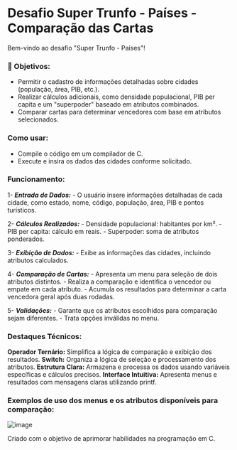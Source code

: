 # Desafio Super Trunfo - Países - Comparação das Cartas

Bem-vindo ao desafio "Super Trunfo - Países"! 

### 🚩 Objetivos:
   - Permitir o cadastro de informações detalhadas sobre cidades (população, área, PIB, etc.).
   - Realizar cálculos adicionais, como densidade populacional, PIB per capita e um "superpoder" baseado em atributos combinados.
   - Comparar cartas para determinar vencedores com base em atributos selecionados.
    
### Como usar:
  - Compile o código em um compilador de C.
  - Execute e insira os dados das cidades conforme solicitado.
### Funcionamento:

1- ***Entrada de Dados:***
    - O usuário insere informações detalhadas de cada cidade, como estado, nome, código, população, área, PIB e pontos turísticos.

2- ***Cálculos Realizados:***
    - Densidade populacional: habitantes por km².
    - PIB per capita: cálculo em reais.
    - Superpoder: soma de atributos ponderados.

3- ***Exibição de Dados:***
    - Exibe as informações das cidades, incluindo atributos calculados.

4- ***Comparação de Cartas:***
    - Apresenta um menu para seleção de dois atributos distintos.
    - Realiza a comparação e identifica o vencedor ou empate em cada atributo.
    - Acumula os resultados para determinar a carta vencedora geral após duas rodadas.

5- ***Validações:***
    - Garante que os atributos escolhidos para comparação sejam diferentes.
    - Trata opções inválidas no menu.

### Destaques Técnicos:
  **Operador Ternário:** Simplifica a lógica de comparação e exibição dos resultados.
  **Switch:** Organiza a lógica de seleção e processamento dos atributos.
  **Estrutura Clara:** Armazena e processa os dados usando variáveis específicas e cálculos precisos.
  **Interface Intuitiva:** Apresenta menus e resultados com mensagens claras utilizando printf.

 ### Exemplos de uso dos menus e os atributos disponíveis para comparação:

![image](https://github.com/user-attachments/assets/f2478f40-d7fb-4839-af9b-2818d15fed09)


Criado com o objetivo de aprimorar habilidades na programação em C.
















